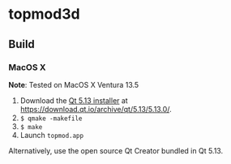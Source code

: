 # topmod3d

## Build

### MacOS X

**Note**: Tested on MacOS X Ventura 13.5

 1. Download the [Qt 5.13 installer](qt-opensource-mac-x64-5.13.0.dmg) at https://download.qt.io/archive/qt/5.13/5.13.0/.
 2. `$ qmake -makefile`
 3. `$ make`
 4. Launch `topmod.app`

 Alternatively, use the open source Qt Creator bundled in Qt 5.13.

 